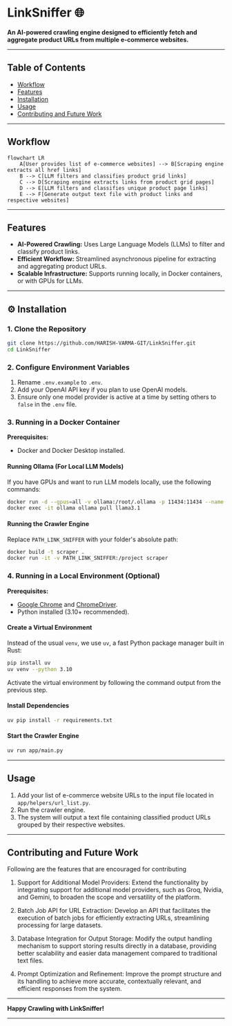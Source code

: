 # LinkSniffer 🌐

**An AI-powered crawling engine designed to efficiently fetch and aggregate product URLs from multiple e-commerce websites.**

---

## Table of Contents
- [Workflow](#workflow)
- [Features](#features)
- [Installation](#installation)
- [Usage](#usage)
- [Contributing and Future Work](#contributing-and-future-work)

---

## Workflow

```mermaid
flowchart LR
    A[User provides list of e-commerce websites] --> B[Scraping engine extracts all href links]
    B --> C[LLM filters and classifies product grid links]
    C --> D[Scraping engine extracts links from product grid pages]
    D --> E[LLM filters and classifies unique product page links]
    E --> F[Generate output text file with product links and respective websites]
```

---

## Features

- **AI-Powered Crawling:** Uses Large Language Models (LLMs) to filter and classify product links.
- **Efficient Workflow:** Streamlined asynchronous pipeline for extracting and aggregating product URLs.
- **Scalable Infrastructure:** Supports running locally, in Docker containers, or with GPUs for LLMs.

---

## ⚙️ Installation

### 1. Clone the Repository

```bash
git clone https://github.com/HARISH-VARMA-GIT/LinkSniffer.git
cd LinkSniffer
```

### 2. Configure Environment Variables

1. Rename `.env.example` to `.env`.  
2. Add your OpenAI API key if you plan to use OpenAI models.  
3. Ensure only one model provider is active at a time by setting others to `false` in the `.env` file.

### 3. Running in a Docker Container  

**Prerequisites:**  
- Docker and Docker Desktop installed.  

#### Running Ollama (For Local LLM Models)  

If you have GPUs and want to run LLM models locally, use the following commands:

```bash
docker run -d --gpus=all -v ollama:/root/.ollama -p 11434:11434 --name ollama ollama/ollama
docker exec -it ollama ollama pull llama3.1
```

#### Running the Crawler Engine  

Replace `PATH_LINK_SNIFFER` with your folder's absolute path:

```bash
docker build -t scraper .
docker run -it -v PATH_LINK_SNIFFER:/project scraper
```

### 4. Running in a Local Environment (Optional)  

**Prerequisites:**  
- [Google Chrome](https://www.google.com/chrome/) and [ChromeDriver](https://chromedriver.chromium.org/downloads).  
- Python installed (3.10+ recommended).  

#### Create a Virtual Environment  

Instead of the usual `venv`, we use `uv`, a fast Python package manager built in Rust:  

```bash
pip install uv
uv venv --python 3.10
```

Activate the virtual environment by following the command output from the previous step.

#### Install Dependencies  

```bash
uv pip install -r requirements.txt
```

#### Start the Crawler Engine  

```bash
uv run app/main.py
```

---

## Usage

1. Add your list of e-commerce website URLs to the input file located in `app/helpers/url_list.py`.  
2. Run the crawler engine.  
3. The system will output a text file containing classified product URLs grouped by their respective websites.  

---

## Contributing and Future Work

Following are the features that are encouraged for contributing

1. Support for Additional Model Providers: Extend the functionality by integrating support for additional model providers, such as Groq, Nvidia, and Gemini, to broaden the scope and versatility of the platform.

2. Batch Job API for URL Extraction: Develop an API that facilitates the execution of batch jobs for efficiently extracting URLs, streamlining processing for large datasets.

3. Database Integration for Output Storage: Modify the output handling mechanism to support storing results directly in a database, providing better scalability and easier data management compared to traditional text files.

4. Prompt Optimization and Refinement: Improve the prompt structure and its handling to achieve more accurate, contextually relevant, and efficient responses from the system.

---

**Happy Crawling with LinkSniffer!** 

---